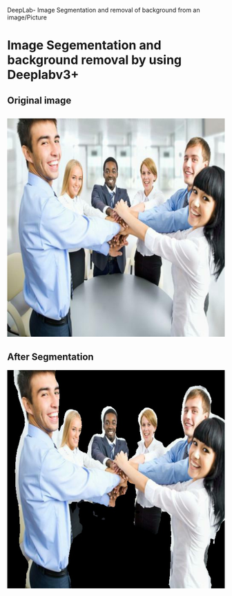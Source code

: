 DeepLab- Image Segmentation and 
removal of background from an image/Picture
<h1> Image Segementation and background removal by using Deeplabv3+ </h1>
<h2> Original image <h2> 
<img src="https://github.com/shyam8055/DeepLab/blob/master/group.jpg"/>

<h2> After Segmentation </h2>
<img src="https://github.com/shyam8055/DeepLab/blob/master/folder11.jpg"/>

